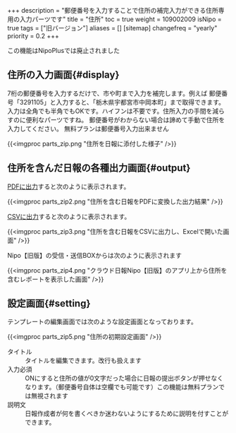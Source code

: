+++
description = "郵便番号を入力することで住所の補完入力ができる住所専用の入力パーツです"
title = "住所"
toc = true
weight = 109002009
isNipo = true
tags = ["旧バージョン"]
aliases = []
[sitemap]
  changefreq = "yearly"
  priority = 0.2
+++

この機能はNipoPlusでは廃止されました

## 住所の入力画面{#display}

7桁の郵便番号を入力するだけで、市や町まで入力を補完します。例えば
郵便番号「3291105」と入力すると、「栃木県宇都宮市中岡本町」まで取得できます。入力は全角でも半角でもOKです。ハイフンは不要です。住所入力の手間を減らすのに便利なパーツですね。
郵便番号がわからない場合は諦めて手動で住所を入力してください。
無料プランは郵便番号入力出来ません

{{<imgproc parts_zip.png "住所を日報に添付した様子" />}}

## 住所を含んだ日報の各種出力画面{#output}

[PDFに出力](/legacy/manual/pdf/)すると次のように表示されます。

{{<imgproc parts_zip2.png "住所を含む日報をPDFに変換した出力結果" />}}

[CSVに出力](/legacy/manual/analytics/)すると次のように表示されます。

{{<imgproc parts_zip3.png "住所を含む日報をCSVに出力し、Excelで開いた画面" />}}

Nipo【旧版】の受信・送信BOXからは次のように表示されます

{{<imgproc parts_zip4.png "クラウド日報Nipo【旧版】のアプリ上から住所を含むレポートを表示した画面" />}}

## 設定画面{#setting}

テンプレートの編集画面では次のような設定画面となっております。

{{<imgproc parts_zip5.png "住所の初期設定画面" />}}

<dl class="basic">
  <dt>タイトル</dt>
  <dd>タイトルを編集できます。改行も扱えます</dd>
  <dt>入力必須</dt>
  <dd>ONにすると住所の値が0文字だった場合に日報の提出ボタンが押せなくなります。（郵便番号自体は空欄でも可能です）この機能は無料プランでは無視されます</dd>
  <dt>説明文</dt>
  <dd>日報作成者が何を書くべきか迷わないようにするために説明を付すことができます。</dd>
</dl>
